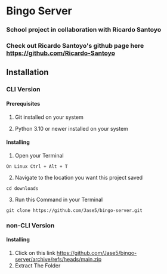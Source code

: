 # Bingo Server

### School project in collaboration with Ricardo Santoyo

### Check out Ricardo Santoyo's github page here https://github.com/Ricardo-Santoyo

## Installation

### CLI Version

#### Prerequisites

1. Git installed on your system

2. Python 3.10 or newer installed on your system

#### Installing

1. Open your Terminal
```
On Linux Ctrl + Alt + T
```
2. Navigate to the location you want this project saved
```
cd downloads
```
3. Run this Command in your Terminal
```
git clone https://github.com/Jase5/bingo-server.git
```

### non-CLI Version

#### Installing

1. Click on this link https://github.com/Jase5/bingo-server/archive/refs/heads/main.zip
2. Extract The Folder
